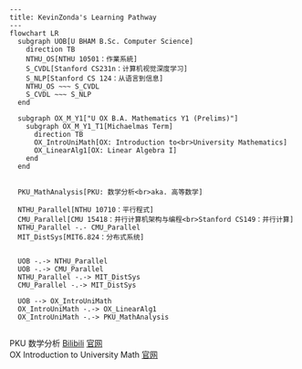 ```mermaid
---
title: KevinZonda's Learning Pathway
---
flowchart LR
  subgraph UOB[U BHAM B.Sc. Computer Science]
    direction TB
    NTHU_OS[NTHU 10501：作業系統]
    S_CVDL[Stanford CS231n：计算机视觉深度学习]
    S_NLP[Stanford CS 124：从语言到信息]
    NTHU_OS ~~~ S_CVDL
    S_CVDL ~~~ S_NLP
  end

  subgraph OX_M_Y1["U OX B.A. Mathematics Y1 (Prelims)"]
    subgraph OX_M_Y1_T1[Michaelmas Term]
      direction TB
      OX_IntroUniMath[OX: Introduction to<br>University Mathematics]
      OX_LinearAlg1[OX: Linear Algebra I]
    end
  end

  
  PKU_MathAnalysis[PKU: 数学分析<br>aka. 高等数学]
  
  NTHU_Parallel[NTHU 10710：平行程式]
  CMU_Parallel[CMU 15418：并行计算机架构与编程<br>Stanford CS149：并行计算]
  NTHU_Parallel -.- CMU_Parallel
  MIT_DistSys[MIT6.824：分布式系统]
  

  UOB -.-> NTHU_Parallel
  UOB -.-> CMU_Parallel
  NTHU_Parallel -.-> MIT_DistSys
  CMU_Parallel -.-> MIT_DistSys

  UOB --> OX_IntroUniMath
  OX_IntroUniMath -.-> OX_LinearAlg1
  OX_IntroUniMath -.-> PKU_MathAnalysis
  
```

PKU 数学分析 [Bilibili](https://www.bilibili.com/video/BV1T5411P7wi/) [官网](https://resource.pku.edu.cn/index.php?r=course%2Fview&id=1083)  
OX Introduction to University Math [官网](https://courses.maths.ox.ac.uk/course/view.php?id=4938)
